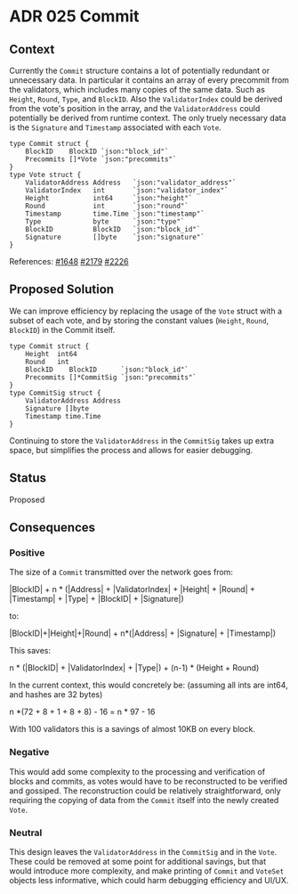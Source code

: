 # ADR 025 Commit

## Context
Currently the `Commit` structure contains a lot of potentially redundant or unnecessary data.
In particular it contains an array of every precommit from the validators, which includes many copies of the same data. Such as `Height`, `Round`, `Type`, and `BlockID`. Also the `ValidatorIndex` could be derived from the vote's position in the array, and the `ValidatorAddress` could potentially be derived from runtime context. The only truely necessary data is the `Signature` and `Timestamp` associated with each `Vote`.

```
type Commit struct {
    BlockID    BlockID `json:"block_id"`
    Precommits []*Vote `json:"precommits"`
}
type Vote struct {
    ValidatorAddress Address   `json:"validator_address"`
    ValidatorIndex   int       `json:"validator_index"`
    Height           int64     `json:"height"`
    Round            int       `json:"round"`
    Timestamp        time.Time `json:"timestamp"`
    Type             byte      `json:"type"`
    BlockID          BlockID   `json:"block_id"`
    Signature        []byte    `json:"signature"`
}
```
References:
[#1648](https://github.com/chainpoint/tendermint/issues/1648)
[#2179](https://github.com/chainpoint/tendermint/issues/2179)
[#2226](https://github.com/chainpoint/tendermint/issues/2226)

## Proposed Solution
We can improve efficiency by replacing the usage of the `Vote` struct with a subset of each vote, and by storing the constant values (`Height`, `Round`, `BlockID`) in the Commit itself.
```
type Commit struct {
    Height  int64
    Round   int
    BlockID    BlockID      `json:"block_id"`
    Precommits []*CommitSig `json:"precommits"`
}
type CommitSig struct {
    ValidatorAddress Address
    Signature []byte
    Timestamp time.Time
}
```
Continuing to store the `ValidatorAddress` in the `CommitSig` takes up extra space, but simplifies the process and allows for easier debugging.

## Status
Proposed

## Consequences

### Positive
The size of a `Commit` transmitted over the network goes from:

|BlockID| + n * (|Address| + |ValidatorIndex| + |Height| + |Round| + |Timestamp| + |Type| + |BlockID| + |Signature|)

to:


|BlockID|+|Height|+|Round| + n*(|Address| + |Signature| + |Timestamp|)

This saves:

n * (|BlockID| + |ValidatorIndex| + |Type|) + (n-1) * (Height + Round)

In the current context, this would concretely be:
(assuming all ints are int64, and hashes are 32 bytes)

n *(72 + 8 + 1 + 8 + 8) - 16 = n * 97 - 16

With 100 validators this is a savings of almost 10KB on every block.

### Negative
This would add some complexity to the processing and verification of blocks and commits, as votes would have to be reconstructed to be verified and gossiped. The reconstruction could be relatively straightforward, only requiring the copying of data from the `Commit` itself into the newly created `Vote`.

### Neutral
This design leaves the `ValidatorAddress` in the `CommitSig` and in the `Vote`. These could be removed at some point for additional savings, but that would introduce more complexity, and make printing of `Commit` and `VoteSet` objects less informative, which could harm debugging efficiency and UI/UX.
